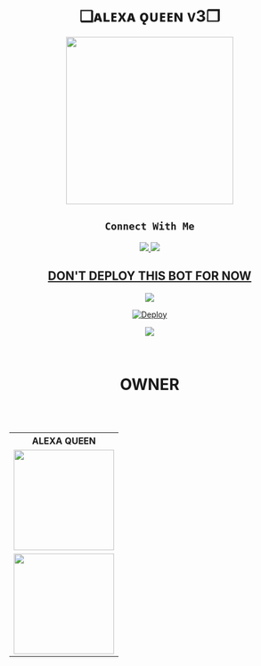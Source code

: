 
<h1 align="center">❏ᴀʟᴇxᴀ ǫᴜᴇᴇɴ ᴠ3❐<br></h1>
<p align="center">

<div align="center">
  <img border-radius: 15px src="https://i.ibb.co/TPLgRdk/Alexa.jpg/Alexaqueen.png" width="300" height="300"/>
  <p align="center">

## ```Connect With Me```
<p align="center">
<a href="https://wa.me/27686881509"><img src="https://img.shields.io/badge/𝐂𝐎𝐍𝐓𝐀𝐂𝐓 𝐂𝐘𝐁𝐄𝐑𝐊𝐈𝐃-25D366?style=for-the-badge&logo=whatsapp&logoColor=white" />
<a href="https://chat.whatsapp.com/BgFiKPSLFsp54TMqoGH0oV"><img src="https://img.shields.io/badge/𝐉𝐎𝐈𝐍 𝐀𝐋𝐄𝐗𝐀-25D366?style=for-the-badge&logo=whatsapp&logoColor=white" />
</p>

## DON'T DEPLOY THIS BOT FOR NOW

[![](https://raw.githubusercontent.com/ZeroTwoInc/Media/main/logo/UPPER.png)](https://alexa-queen-v3.diegoson.repl.co/)
  
[![Deploy](https://raw.githubusercontent.com/ZeroTwoInc/Media/main/logo/MIDDLE.png)](https://heroku.com/deploy?template=https://github.com/Diegoson/ALEXA-QUEEN-V3)

[![](https://raw.githubusercontent.com/ZeroTwoInc/Media/main/logo/LOWER.png)](https://youtu.be/rqbeusycfHU)



<br>
    <h1>OWNER</h1>
    <b><table><tr><th>ALEXA QUEEN</th></tr><tr><td><a href="https://github.com/Diegoson"><img src="https://i.ibb.co/Q9hKwq6/IMG-20220820-WA0000.jpg" width="180"</td></tr></b>
                                                      <br>  </td></tr></b><br></a></td><td><a href="https://github.com/Diegoson"><img src="https://i.ibb.co/4mqXjQ0/20220820-175325.jpg" width="180"</td></tr></b>  



